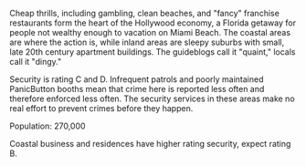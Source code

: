 Cheap thrills, including gambling, clean beaches, and "fancy" franchise restaurants form the heart of the Hollywood economy, a Florida getaway for people not wealthy enough to vacation on Miami Beach. The coastal areas are where the action is, while inland areas are sleepy suburbs with small, late 20th century apartment buildings. The guideblogs call it "quaint," locals call it "dingy."    
  
Security is rating C and D. Infrequent patrols and poorly maintained PanicButton booths mean that crime here is reported less often and therefore enforced less often. The security services in these areas make no real effort to prevent crimes before they happen.   
  
Population: 270,000  
  
Coastal business and residences have higher rating security, expect rating B.